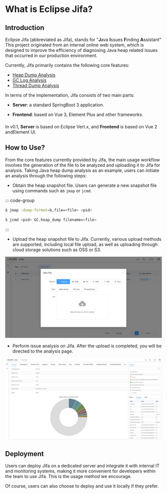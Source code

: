 # What is Eclipse Jifa?

## Introduction

Eclipse Jifa (abbreviated as Jifa), stands for "**J**ava **I**ssues **F**inding **A**ssistant" This project originated from an internal
online web system, which is designed to improve the efficiency of diagnosing Java heap related issues that occurred in
our production environment.

Currently, Jifa primarily contains the following core features:

- [Heap Dump Analysis](./heap-dump-analysis.md)
- [GC Log Analysis](./gc-log-analysis.md)
- [Thread Dump Analysis](./thread-dump-analysis.md)

In terms of the implementation, Jifa consists of two main parts:

- **Server**: a standard SpringBoot 3 application.

- **Frontend**: based on Vue 3, Element Plus and other frameworks.

<div class="info custom-block" style="padding-top: 8px">
In v0.1, <b>Server</b> is based on Eclipse Vert.x, and <b>Frontend</b> is based on Vue 2 andElement UI.
</div>

## How to Use?

From the core features currently provided by Jifa, the main usage workflow involves the generation of the file to be
analyzed and uploading it to Jifa for analysis. Taking Java heap dump analysis as an example, users can initiate an
analysis through the following steps:

- Obtain the heap snapshot file. Users can generate a new snapshot file using commands such as `jmap` or `jcmd`.

::: code-group

```sh [jamp]
$ jmap -dump:format=b,file=<file> <pid>
```

```sh [jcmd]
$ jcmd <pid> GC.heap_dump filename=<file>
```
:::

- Upload the heap snapshot file to Jifa. Currently, various upload methods are supported, including local file upload,
as well as uploading through cloud storage solutions such as OSS or S3.

![Upload](../image/upload.jpeg)

- Perform issue analysis on Jifa. After the upload is completed, you will be directed to the analysis page.

![Upload](../image/heap-dump-analysis-overview.jpeg)

## Deployment

Users can deploy Jifa on a dedicated server and integrate it with internal IT and monitoring systems, making it more
convenient for developers within the team to use Jifa. This is the usage method we encourage.

Of course, users can also choose to deploy and use it locally if they prefer.